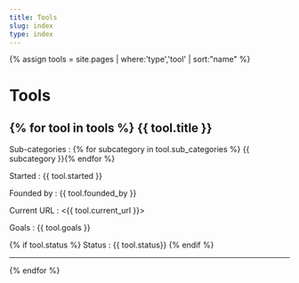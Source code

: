 ```yaml
---
title: Tools
slug: index
type: index
---
```

{% assign tools = site.pages | where:'type','tool' | sort:"name" %}

Tools
=====

{% for tool in tools %}
{{ tool.title }}
--------------------
Sub-categories
: {% for subcategory in tool.sub_categories %} {{ subcategory }}{% endfor %}

Started
: {{ tool.started }}

Founded by
: {{ tool.founded_by }}

Current URL
: <{{ tool.current_url }}>

Goals
: {{ tool.goals }}

{% if tool.status %}
Status
: {{ tool.status}}
{% endif %}

* * *

{% endfor %}